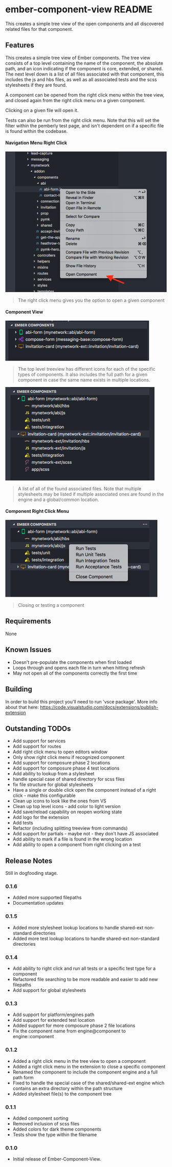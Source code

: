# ember-component-view README

This creates a simple tree view of the open components and all discovered related files for that component.

## Features

This creates a simple tree view of Ember components.  The tree view consists of a top level containing the name of the component, the absolute path, and an icon indicating if the component is core, extended, or shared. The next level down is a list of all files associated with that component, this includes the js and hbs files, as well as all associated tests and the scss stylesheets if they are found.

A component can be opened from the right click menu within the tree view, and closed again from the right click menu on a given component.

Clicking on a given file will open it.

Tests can also be run from the right click menu.  Note that this will set the filter within the pemberly test page, and isn't dependent on if a specific file is found within the codebase.

#### Navigation Menu Right Click
![Navigation Right Click Menu](images/navRightClick.png)
> The right click menu gives you the option to open a given component

#### Component View
![Top Level Treeview](images/topLevel.png)
> The top level treeview has different icons for each of the specific types of components.  It also includes the full path for a given component in case the same name exists in multiple locations.

![Files Listed Inside](images/componentFiles.png)
> A list of all of the found associated files.  Note that multiple stylesheets may be listed if multiple associated ones are found in the engine and a global/common location.

#### Component Right Click Menu
![Component Right Click Menu](images/componentRightClick.png)
> Closing or testing a component

## Requirements

None

## Known Issues

* Doesn't pre-populate the components when first loaded
* Loops through and opens each file in turn when hitting refresh
* May not open all of the components correctly the first time

## Building

In order to build this project you'll need to run 'vsce package'.  More info about that here:
https://code.visualstudio.com/docs/extensions/publish-extension

## Outstanding TODOs

* Add support for services
* Add support for routes
* Add right click menu to open editors window
* Only show right click menu if recognized component
* Add support for composure phase 2 locations
* Add support for composure phase 4 test locations
* Add ability to lookup from a stylesheet
* handle special case of shared directory for scss files
* fix file structure for global stylesheets
* Have a single or double click open the component instead of a right click - make this configurable
* Clean up icons to look like the ones from VS
* Clean up top level icons - add color to light version
* Add save/reload capability on reopen working state
* Add logo for the extension
* Add tests
* Refactor (including splitting treeview from commands)
* Add support for partials - maybe not - they don't have JS associated
* Add ability to mark if a file is found in the wrong location
* Add ability to open a component from right clicking on a test

## Release Notes

Still in dogfooding stage.

### 0.1.6

* Added more supported filepaths
* Documentation updates

### 0.1.5

* Added more stylesheet lookup locations to handle shared-ext non-standard directories
* Added more test lookup locations to handle shared-ext non-standard directories

### 0.1.4

* Add ability to right click and run all tests or a specific test type for a component
* Refactored file searching to be more readable and easier to add new filepaths
* Add support for global stylesheets

### 0.1.3

* Add support for platform/engines path
* Add support for extended test location
* Added support for more composure phase 2 file locations
* Fix the component name from engine@component to engine::component

### 0.1.2

* Added a right click menu in the tree view to open a component
* Added a right click menu in the extension to close a specific component
* Renamed the component to include the component engine and a full path form
* Fixed to handle the special case of the shared/shared-ext engine which contains an extra directory within the path structure
* Added stylesheet file(s) to the component tree

### 0.1.1

* Added component sorting
* Removed inclusion of scss files
* Added colors for dark theme components
* Tests show the type within the filename

### 0.1.0

* Initial release of Ember-Component-View.
